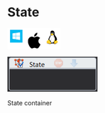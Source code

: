# State

![](<../../../.gitbook/assets/image (109).png>)

![](<../../../.gitbook/assets/image (326).png>)

State container
